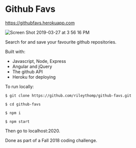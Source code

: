 # Github Favs

https://githubfavs.herokuapp.com

![Screen Shot 2019-03-27 at 3 56 16 PM](https://user-images.githubusercontent.com/35535783/55108162-55c24180-50a9-11e9-9890-5093b9772b43.png)

Search for and save your favourite github repositories.

Built with:
 * Javascript, Node, Express
 * Angular and jQuery
 * The github API
 * Heroku for deploying

To run locally:

```$ git clone https://github.com/rileythomp/github-favs.git```

```$ cd github-favs```

```$ npm i```

```$ npm start```

Then go to localhost:2020.

Done as part of a Fall 2018 coding challenge.
